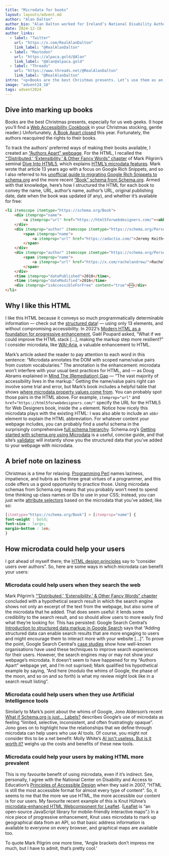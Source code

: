 ```yaml
---
title: "Microdata for books"
layout: layouts/advent.md
author: "Alan Dalton"
author_bio: "Alan Dalton worked for Ireland’s National Disability Authority for 8½ years, mostly as Accessibility Development Advisor. That involved working closely with public sector bodies to make websites, services, and information more accessible to all users, including users with disabilities. More recently, he wrote a trilogy of web accessibility articles for the [24 ways](https://24ways.org/) advent calendar: [Web Content Accessibility Guidelines—for People Who Haven’t Read Them](https://24ways.org/2017/wcag-for-people-who-havent-read-them/), [Web Content Accessibility Guidelines 2.1—for People Who Haven’t Read the Update](https://24ways.org/2018/wcag-for-people-who-havent-read-the-update/), and [Future Accessibility Guidelines—for People Who Can’t Wait to Read Them](https://24ways.org/2019/future-accessibility-guidelines/)."
date: 2024-12-18
author_links:
  - label: "Twitter"
    url: "https://x.com/RealAlanDalton"
    link_label: "@RealAlanDalton"
  - label: "Mastodon"
    url: "https://alpaca.gold/@Alan"
    link_label: "@Alan@alpaca.gold"
  - label: "Threads"
    url: "https://www.threads.net/@RealAlanDalton"
    link_label: "@RealAlanDalton"
intro: "<p>Books are the best Christmas presents. Let’s use them as an example to see how HTML’s microdata features can convey a lot of programmatically determinable information with little effort.</p>"
image: "advent24_18"
tags: advent2024
---
```


## Dive into marking up books

Books are the best Christmas presents, especially for us web geeks. (I hope you’ll find a [Web Accessibility Cookbook](https://accessibility-cookbook.com/) in your Christmas stocking, gentle reader.) Unfortunately, [A Book Apart closed](https://abookapart.com/pages/about/) this year. Fortunately, the authors reacquired the rights to their books. 

To track the authors’ preferred ways of making their books available, I created an [“Authors Apart” webpage](https://alandalton.github.io/Authors-Apart/). For the HTML, I recalled the [“‘Distributed,’ ‘Extensibility,’ & Other Fancy Words” chapter](https://diveinto.html5doctor.com/extensibility.html) of Mark Pilgrim’s seminal [Dive Into HTML5](https://diveinto.html5doctor.com/), which explains [HTML’s microdata features](https://html.spec.whatwg.org/multipage/microdata.html#microdata). Mark wrote that article 13 years ago with a focus on Google Rich Snippets, and so I also referred to his [unofficial guide to migrating Google Rich Snippets to schema.org](https://web.archive.org/web/20110607011745/http://diveintomark.org/archives/2011/06/02/schema-org) and the more recent [“Book” schema from Schema.org](https://schema.org/Book). Armed with that knowledge, here’s how I structured the HTML for each book to convey the name, URL, author’s name, author’s URL, original publishing date, date when the book was updated (if any), and whether it’s available for free:

```html
<li itemscope itemtype="https://schema.org/Book">
	<div itemprop="name">
		<a itemprop="url" href="https://html5forwebdesigners.com/"><abbr title="HyperText Markup Language">HTML</abbr>5 for Web Designers</a>
	</div>
	<div itemprop="author" itemscope itemtype="https://schema.org/Person">
		<span itemprop="name">
			<a itemprop="url" href="https://adactio.com/">Jeremy Keith</a>
		</span>
	</div>
	<div itemprop="author" itemscope itemtype="https://schema.org/Person">
		<span itemprop="name">
			<a itemprop="url" href="https://x.com/rachelandrew/">Rachel Andrew</a>
		</span>
	</div>
	<time itemprop="datePublished">2010</time>, 
	<time itemprop="dateModified">2016</time>
	<div itemprop="isAccessibleForFree" content="true">🆓</div>
</li>
```

## Why I like this HTML

I like this HTML because it conveys so much programmatically determinable information — check out the [structured data](https://validator.schema.org/#url=https%3A%2F%2Falandalton.github.io%2FAuthors-Apart%2F)! — using only 13 elements, and without compromising accessibility. In 2022’s [Modern HTML as a foundation for progressive enhancement](https://www.htmhell.dev/adventcalendar/2022/17/), Gaël Poupard asked, “What if we could improve the HTML stack […], making the markup step more resilient?” I consider microdata, like [WAI-Aria](https://www.w3.org/WAI/standards-guidelines/aria/), a valuable enhancement to HTML. 

Mark’s article asked the reader to pay attention to each word in this sentence: “Microdata annotates the DOM with scoped name/value pairs from custom vocabularies.” The annotation is the enhancement: microdata won’t interfere with your usual best practices for HTML, and — as Doug Abrams explained in [Mind The (Remediation) Gap](https://www.tpgi.com/mind-the-remediation-gap/) — “The vast majority of accessibility lives in the markup.” Getting the name/value pairs right can involve some trial and error, but Mark’s book includes a helpful table that shows [where microdata property values come from](https://diveinto.html5doctor.com/extensibility.html#property-values). You can probably spot those pairs in the HTML above. For example, `itemprop="url"` and `href="https://html5forwebdesigners.com/"` specify the URL for the HTML5 for Web Designers book, inside the `a` element. Notice how nicely this microdata plays with the existing HTML: I was also able to include an `abbr` element to explain the HTML abbreviation. For whatever content your webpage includes, you can probably find a useful schema in the surprisingly comprehensive [full schema hierarchy](https://schema.org/docs/full.html). Schema.org’s [Getting started with schema.org using Microdata](https://schema.org/docs/gs.html) is a useful, concise guide, and that site’s [validator](https://validator.schema.org) will instantly show you the structured data that you’ve added to your webpage with microdata.

## A brief note on laziness

Christmas is a time for relaxing. [Programming Perl](https://www.oreilly.com/library/view/programming-perl-4th/9781449321451/) names laziness, impatience, and hubris as the three great virtues of a programmer, and this code offers us a good opportunity to practice those. Using microdata schemas from Schema.org means that you probably won’t need to spend time thinking up class names or IDs to use in your CSS; instead, you can just write [attribute selectors](https://developer.mozilla.org/en-US/docs/Web/CSS/Attribute_selectors) based on the microdata that you’ve added, like so:

```css
[itemtype="https://schema.org/Book"] > [itemprop="name"] {
font-weight : bold;
font-size : large;
margin-bottom : 1em;
}
```

## How microdata could help your users

I got ahead of myself there; the [HTML design principles](https://www.w3.org/TR/html-design-principles/#:~:text=consider%20users%20over%20authors) say to “consider users over authors”. So, here are some ways in which microdata can benefit your users:

### Microdata could help users when they search the web

Mark Pilgrim’s [“‘Distributed,’ ‘Extensibility,’ & Other Fancy Words” chapter](https://diveinto.html5doctor.com/extensibility.html) concluded with a hypothetical search result in which the search engine shows not only an excerpt of the text from the webpage, but also some of the microdata that he added. That does seem useful: it lends some credibility to the search result, and so should allow users to more easily find what they’re looking for. This has persisted: Google Search Central’s [Introduction to structured data markup in Google Search](https://developers.google.com/search/docs/appearance/structured-data/intro-structured-data#:~:text=Adding%20structured%20data%20can%20enable%20search%20results%20that%20are%20more%20engaging%20to%20users%20and%20might%20%20encourage%20them%20to%20interact%20more%20with%20your%20website) says that “Adding structured data can enable search results that are more engaging to users and might encourage them to interact more with your website […]”. To prove the point, Google Search Central’s [case studies](https://developers.google.com/search/case-studies?hl=en) show how well-known organisations have used these techniques to improve search experiences for their users. However, the search engines may or may not show your webpage’s microdata. It doesn’t seem to have happened for my “Authors Apart” webpage yet, and I’m not suprised; Mark qualified his hypothetical example by saying, “And here (modulo the whims of Google, the phase of the moon, and so on and so forth) is what my review might look like in a search result listing”.

### Microdata could help users when they use Artificial Intelligence tools

Similarly to Mark’s point about the whims of Google, Jono Alderson’s recent [What if Schema.org is just… Labels?](https://www.jonoalderson.com/conjecture/what-if-schema-org-is-just-labels/) describes Google’s use of microdata as feeling “limited, selective, inconsistent, and often frustratingly opaque”. Jono goes on to highlight how the relationships that we define through microdata can help users who use AI tools. Of course, you might not consider this to be a net benefit: Molly White’s [AI isn't useless. But is it worth it?](https://www.citationneeded.news/ai-isnt-useless/) weighs up the costs and benefits of these new tools.

### Microdata could help your users by making HTML more prevalent

This is my favourite benefit of using microdata, even if it’s indirect. See, personally, I agree with the National Center on Disability and Access to Education’s [Principles of Accessible Design](https://www.ncdae.org/resources/factsheets/principles.php#:~:text=HTML%20is%20still%20the%20most%20accessible%20format%20for%20almost%20every%20type%20of%20content.) when they said in 2007, “HTML is still the most accessible format for almost every type of content”. So, it seems to me that the more we use HTML, the more accessible our content is for our users. My favourite recent example of this is Knut Hühne’s [microdata-enhanced HTML Webcomponent for Leaflet](https://blog.k-nut.eu/leaflet-microdata-html-webcomponent). ([Leaflet](https://leafletjs.com) is “an open-source JavaScript library for mobile-friendly interactive maps”.) In a nice piece of progressive enhancement, Knut uses microdata to mark up geographical data from an API, so that basic address information is available to everyone on every browser, and graphical maps are available too.

To quote Mark Pilgrim one more time, “Angle brackets don’t impress me much, but I have to admit, that’s pretty cool.’